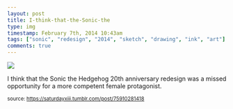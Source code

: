 ```yaml
---
layout: post
title: I-think-that-the-Sonic-the
type: img
timestamp: February 7th, 2014 10:43am
tags: ["sonic", "redesign", "2014", "sketch", "drawing", "ink", "art"]
comments: true
---
```

<img src="https://saturdayxiii.github.io/media/75910281418.jpg"/>

I think that the Sonic the Hedgehog 20th anniversary redesign was a missed opportunity for a more competent female protagonist.
 
  
<small>source: https://saturdayxiii.tumblr.com/post/75910281418</small>